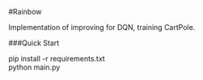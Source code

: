 #Rainbow

Implementation of improving for DQN, training CartPole.

###Quick Start

pip install -r requirements.txt \
python main.py